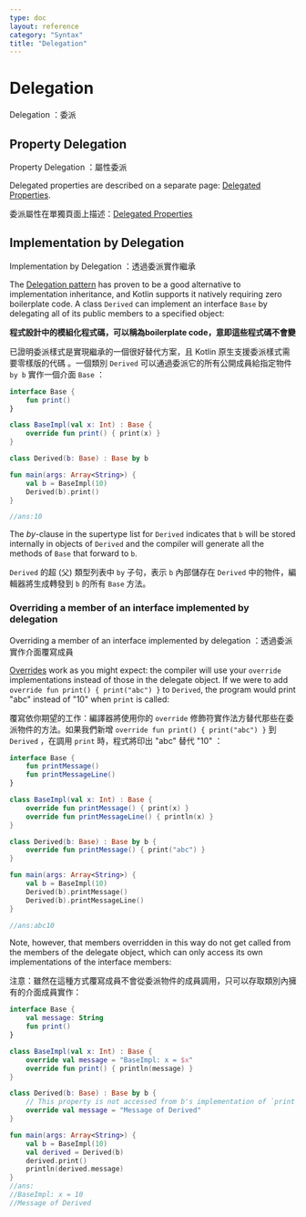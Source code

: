 ```yaml
---
type: doc
layout: reference
category: "Syntax"
title: "Delegation"
---
```


# Delegation

Delegation ：委派

## Property Delegation

Property Delegation ：屬性委派

Delegated properties are described on a separate page: [Delegated Properties](delegated-properties.md).

委派屬性在單獨頁面上描述：[Delegated Properties](delegated-properties.md)

## Implementation by Delegation

Implementation by Delegation ：透過委派實作繼承

The [Delegation pattern](https://en.wikipedia.org/wiki/Delegation_pattern) has proven to be a good alternative to implementation inheritance, and Kotlin supports it natively requiring zero boilerplate code. A class `Derived` can implement an interface `Base` by delegating all of its public members to a specified object:

**程式設計中的模組化程式碼，可以稱為boilerplate code，意即這些程式碼不會變**

已證明委派樣式是實現繼承的一個很好替代方案，且 Kotlin 原生支援委派樣式需要零樣版的代碼 。一個類別 `Derived` 可以通過委派它的所有公開成員給指定物件 `by b` 實作一個介面 `Base` ：


``` kotlin
interface Base {
    fun print()
}

class BaseImpl(val x: Int) : Base {
    override fun print() { print(x) }
}

class Derived(b: Base) : Base by b

fun main(args: Array<String>) {
    val b = BaseImpl(10)
    Derived(b).print()
}

//ans:10
```

The *by*-clause in the supertype list for `Derived` indicates that `b` will be stored internally in objects 
of `Derived` and the compiler will generate all the methods of `Base` that forward to `b`.

`Derived` 的超 (父) 類型列表中 `by` 子句，表示 `b` 內部儲存在 `Derived` 中的物件，編輯器將生成轉發到 `b` 的所有 `Base` 方法。

### Overriding a member of an interface implemented by delegation 

Overriding a member of an interface implemented by delegation  ：透過委派實作介面覆寫成員

[Overrides](classes.md#overriding-methods) work as you might expect: the compiler will use your `override` implementations instead of those in the delegate object. If we were to add `override fun print() { print("abc") }` to `Derived`, the program would print "abc" instead of "10" when `print` is called:

覆寫依你期望的工作：編譯器將使用你的 `override` 修飾符實作法方替代那些在委派物件的方法。如果我們新增 `override fun print() { print("abc") }` 到 `Derived` ，在調用 `print` 時，程式將印出 "abc" 替代 "10" ：


``` kotlin
interface Base {
    fun printMessage()
    fun printMessageLine()
}

class BaseImpl(val x: Int) : Base {
    override fun printMessage() { print(x) }
    override fun printMessageLine() { println(x) }
}

class Derived(b: Base) : Base by b {
    override fun printMessage() { print("abc") }
}

fun main(args: Array<String>) {
    val b = BaseImpl(10)
    Derived(b).printMessage()
    Derived(b).printMessageLine()
}

//ans:abc10
```

Note, however, that members overridden in this way do not get called from the members of the delegate object, which can only access its own implementations of the interface members:

注意：雖然在這種方式覆寫成員不會從委派物件的成員調用，只可以存取類別內擁有的介面成員實作：


``` kotlin
interface Base {
    val message: String
    fun print()
}

class BaseImpl(val x: Int) : Base {
    override val message = "BaseImpl: x = $x"
    override fun print() { println(message) }
}

class Derived(b: Base) : Base by b {
    // This property is not accessed from b's implementation of `print`
    override val message = "Message of Derived"
}

fun main(args: Array<String>) {
    val b = BaseImpl(10)
    val derived = Derived(b)
    derived.print()
    println(derived.message)
}
//ans:
//BaseImpl: x = 10
//Message of Derived
```